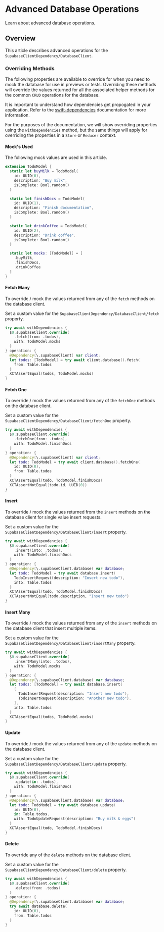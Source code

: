 # Advanced Database Operations

Learn about advanced database operations.

## Overview

This article describes advanced operations for the ``SupabaseClientDependency/DatabaseClient``.

### Overriding Methods

The following properties are available to override for when you need to mock the database
for use in previews or tests.  Overriding these methods will override the values returned
for all the associated helper methods for the common `CRUD` operations for the database.

It is important to understand how dependencies get propogated in your application. Refer
to the [swift-dependencies](https://pointfreeco.github.io/swift-dependencies/main/documentation/dependencies)
documentation for more information.

For the purposes of the documentation, we will show overriding properties using the `withDependencies`
method, but the same things will apply for overriding the properties in a `Store` or `Reducer`
context.

#### Mock's Used

The following mock values are used in this article.

```swift
extension TodoModel {
  static let buyMilk = TodoModel(
    id: UUID(0),
    description: "Buy milk",
    isComplete: Bool.random()
  )

  static let finishDocs = TodoModel(
    id: UUID(1),
    description: "Finish documentation",
    isComplete: Bool.random()
  )

  static let drinkCoffee = TodoModel(
    id: UUID(2),
    description: "Drink coffee",
    isComplete: Bool.random()
  )

  static let mocks: [TodoModel] = [
    .buyMilk,
    .finishDocs,
    .drinkCoffee
  ]
}
```

#### Fetch Many

To override / mock the values returned from any of the `fetch` methods on the database
client.

Set a custom value for the ``SupabaseClientDependency/DatabaseClient/fetch`` property.

```swift
try await withDependencies { 
  $0.supabaseClient.override(
    .fetch(from: .todos),
    with: TodoModel.mocks
  )
} operation: { 
  @Dependency(\.supabaseClient) var client;
  let todos: [TodoModel] = try await client.database().fetch(
    from: Table.todos
  )
  XCTAssertEqual(todos, TodoModel.mocks)
}
```

#### Fetch One

To override / mock the values returned from any of the `fetchOne` methods on the database
client.

Set a custom value for the ``SupabaseClientDependency/DatabaseClient/fetchOne`` property.

```swift
try await withDependencies { 
  $0.supabaseClient.override(
    .fetchOne(from: .todos),
    with: TodoModel.finishDocs
  )
} operation: { 
  @Dependency(\.supabaseClient) var client;
  let todo: TodoModel = try await client.database().fetchOne(
    id: UUID(0),
    from: Table.todos
  )
  XCTAssertEqual(todo, TodoModel.finishDocs)
  XCTAssertNotEqual(todo.id, UUID(0))
}
```

#### Insert

To override / mock the values returned from the `insert` methods on the database
client for single value insert requests.

Set a custom value for the ``SupabaseClientDependency/DatabaseClient/insert`` property.

```swift
try await withDependencies { 
  $0.supabaseClient.override(
    .insert(into: .todos),
    with: TodoModel.finishDocs
  )
} operation: { 
  @Dependency(\.supabaseClient.database) var database;
  let todo: TodoModel = try await database.insert(
    TodoInsertRequest(description: "Insert new todo"),
    into: Table.todos
  )
  XCTAssertEqual(todo, TodoModel.finishDocs)
  XCTAssertNotEqual(todo.description, "Insert new todo")
}
```

#### Insert Many

To override / mock the values returned from any of the `insert` methods on the database
client that insert multiple items.

Set a custom value for the ``SupabaseClientDependency/DatabaseClient/insertMany`` property.

```swift
try await withDependencies { 
  $0.supabaseClient.override(
    .insertMany(into: .todos),
    with: TodoModel.mocks
  )
} operation: { 
  @Dependency(\.supabaseClient.database) var database;
  let todos: [TodoModel] = try await database.insert(
    [
      TodoInsertRequest(description: "Insert new todo"),
      TodoInsertRequest(description: "Another new todo"),
    ],
    into: Table.todos
  )
  XCTAssertEqual(todos, TodoModel.mocks)
}
```

#### Update

To override / mock the values returned from any of the `update` methods on the database
client.

Set a custom value for the ``SupabaseClientDependency/DatabaseClient/update`` property.

```swift
try await withDependencies { 
  $0.supabaseClient.override(
    .update(in: .todos),
    with: TodoModel.finishDocs
  )
} operation: { 
  @Dependency(\.supabaseClient.database) var database;
  let todo: TodoModel = try await database.update(
    id: UUID(0),
    in: Table.todos,
    with: TodoUpdateRequest(description: "Buy milk & eggs")
  )
  XCTAssertEqual(todo, TodoModel.finishDocs)
}
```

#### Delete

To override any of the `delete` methods on the database
client.

Set a custom value for the ``SupabaseClientDependency/DatabaseClient/delete`` property.

```swift
try await withDependencies {
  $0.supabaseClient.override(
    .delete(from: .todos)
  )
} operation: { 
  @Dependency(\.supabaseClient.database) var database;
  try await database.delete(
    id: UUID(0),
    from: Table.todos
  )
}
```


